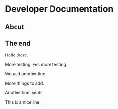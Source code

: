 # Developer Documentation

## About

## The end

Hello there.

<!--- This is a markdown comment which this extension removes. -->

More testing, yes more testing.

We add another line.


More things to add.

Another line, yeah!

This is a nice line

